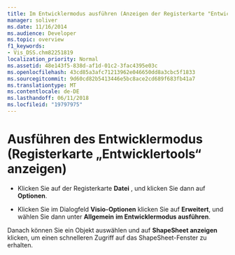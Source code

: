 ```yaml
---
title: Im Entwicklermodus ausführen (Anzeigen der Registerkarte "Entwicklertools")
manager: soliver
ms.date: 11/16/2014
ms.audience: Developer
ms.topic: overview
f1_keywords:
- Vis_DSS.chm82251819
localization_priority: Normal
ms.assetid: 48e143f5-838d-af1d-01c2-3fac4395e03c
ms.openlocfilehash: 43cd85a3afc71213962e046650dd8a3cbc5f1833
ms.sourcegitcommit: 9d60cd82b5413446e5bc8ace2cd689f683fb41a7
ms.translationtype: MT
ms.contentlocale: de-DE
ms.lasthandoff: 06/11/2018
ms.locfileid: "19797975"
---
```

# <a name="run-in-developer-mode-display-the-developer-tab"></a>Ausführen des Entwicklermodus (Registerkarte „Entwicklertools“ anzeigen)

- Klicken Sie auf der Registerkarte **Datei** , und klicken Sie dann auf **Optionen**.
    
- Klicken Sie im Dialogfeld **Visio-Optionen** klicken Sie auf **Erweitert**, und wählen Sie dann unter **Allgemein** **im Entwicklermodus ausführen**.
    
Danach können Sie ein Objekt auswählen und auf **ShapeSheet anzeigen** klicken, um einen schnelleren Zugriff auf das ShapeSheet-Fenster zu erhalten. 
  

